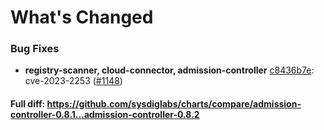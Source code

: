 # What's Changed

### Bug Fixes
- **registry-scanner, cloud-connector, admission-controller** [c8436b7e](https://github.com/sysdiglabs/charts/commit/c8436b7e4e2e8cabe61a8261e0dda7e51e9c7c04): cve-2023-2253 ([#1148](https://github.com/sysdiglabs/charts/issues/1148))

#### Full diff: https://github.com/sysdiglabs/charts/compare/admission-controller-0.8.1...admission-controller-0.8.2
